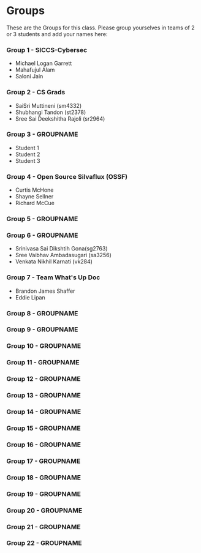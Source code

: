 # Groups

These are the Groups for this class. Please group yourselves in teams of 2 or 3 students and add your names here:

### Group 1 - SICCS-Cybersec
* Michael Logan Garrett
* Mahafujul Alam
* Saloni Jain

### Group 2 - CS Grads
* SaiSri Muttineni (sm4332)
* Shubhangi Tandon (st2378)
* Sree Sai Deekshitha Rajoli (sr2964)
  
### Group 3 - GROUPNAME
* Student 1
* Student 2
* Student 3

### Group 4 - Open Source Silvaflux (OSSF)
* Curtis McHone
* Shayne Sellner
* Richard McCue

### Group 5 - GROUPNAME
### Group 6 - GROUPNAME
* Srinivasa Sai Dikshtih Gona(sg2763)
* Sree Vaibhav Ambadasugari (sa3256)
* Venkata Nikhil Karnati (vk284)
### Group 7 - Team What's Up Doc
* Brandon James Shaffer
* Eddie Lipan
### Group 8 - GROUPNAME

### Group 9 - GROUPNAME

### Group 10 - GROUPNAME

### Group 11 - GROUPNAME

### Group 12 - GROUPNAME

### Group 13 - GROUPNAME

### Group 14 - GROUPNAME

### Group 15 - GROUPNAME

### Group 16 - GROUPNAME

### Group 17 - GROUPNAME

### Group 18 - GROUPNAME

### Group 19 - GROUPNAME

### Group 20 - GROUPNAME

### Group 21 - GROUPNAME

### Group 22 - GROUPNAME
